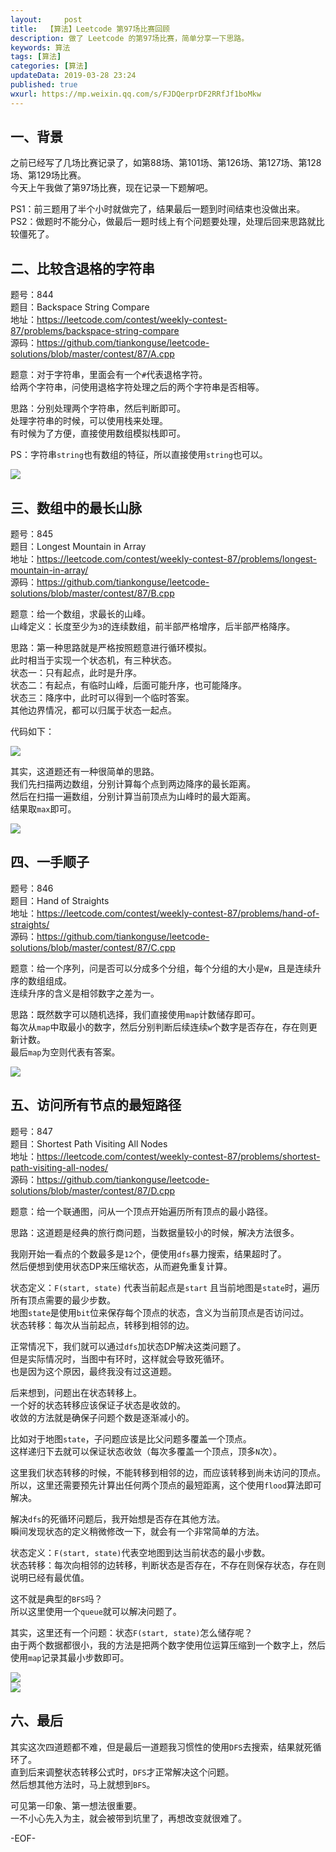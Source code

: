 ```yaml
---   
layout:     post  
title:  【算法】Leetcode 第97场比赛回顾  
description: 做了 Leetcode 的第97场比赛，简单分享一下思路。    
keywords: 算法  
tags: [算法]    
categories: [算法]  
updateData: 2019-03-28 23:24   
published: true 
wxurl: https://mp.weixin.qq.com/s/FJDQerprDF2RRfJf1boMkw  
---  
```



## 一、背景  


之前已经写了几场比赛记录了，如第88场、第101场、第126场、第127场、第128场、第129场比赛。  
今天上午我做了第97场比赛，现在记录一下题解吧。  


PS1：前三题用了半个小时就做完了，结果最后一题到时间结束也没做出来。  
PS2：做题时不能分心，做最后一题时线上有个问题要处理，处理后回来思路就比较僵死了。  


## 二、比较含退格的字符串  


题号：844  
题目：Backspace String Compare  
地址：https://leetcode.com/contest/weekly-contest-87/problems/backspace-string-compare  
源码：https://github.com/tiankonguse/leetcode-solutions/blob/master/contest/87/A.cpp  


题意：对于字符串，里面会有一个`#`代表退格字符。  
给两个字符串，问使用退格字符处理之后的两个字符串是否相等。  


思路：分别处理两个字符串，然后判断即可。  
处理字符串的时候，可以使用栈来处理。  
有时候为了方便，直接使用数组模拟栈即可。  

PS：字符串`string`也有数组的特征，所以直接使用`string`也可以。  


![](/images/2019/03/leetcode-97-001.png)  


## 三、数组中的最长山脉  


题号：845  
题目：Longest Mountain in Array  
地址：https://leetcode.com/contest/weekly-contest-87/problems/longest-mountain-in-array/  
源码：https://github.com/tiankonguse/leetcode-solutions/blob/master/contest/87/B.cpp  


题意：给一个数组，求最长的山峰。  
山峰定义：长度至少为`3`的连续数组，前半部严格增序，后半部严格降序。  


思路：第一种思路就是严格按照题意进行循环模拟。  
此时相当于实现一个状态机，有三种状态。  
状态一：只有起点，此时是升序。  
状态二：有起点，有临时山峰，后面可能升序，也可能降序。  
状态三：降序中，此时可以得到一个临时答案。  
其他边界情况，都可以归属于状态一起点。  


代码如下：  

![](/images/2019/03/leetcode-97-002.png)  


其实，这道题还有一种很简单的思路。  
我们先扫描两边数组，分别计算每个点到两边降序的最长距离。  
然后在扫描一遍数组，分别计算当前顶点为山峰时的最大距离。  
结果取`max`即可。  


![](/images/2019/03/leetcode-97-006.png)  


## 四、一手顺子  


题号：846  
题目：Hand of Straights  
地址：https://leetcode.com/contest/weekly-contest-87/problems/hand-of-straights/  
源码：https://github.com/tiankonguse/leetcode-solutions/blob/master/contest/87/C.cpp  


题意：给一个序列，问是否可以分成多个分组，每个分组的大小是`W`，且是连续升序的数组组成。  
连续升序的含义是相邻数字之差为一。  


思路：既然数字可以随机选择，我们直接使用`map`计数储存即可。  
每次从`map`中取最小的数字，然后分别判断后续连续`w`个数字是否存在，存在则更新计数。  
最后`map`为空则代表有答案。  


![](/images/2019/03/leetcode-97-003.png)  


## 五、访问所有节点的最短路径  


题号：847  
题目：Shortest Path Visiting All Nodes  
地址：https://leetcode.com/contest/weekly-contest-87/problems/shortest-path-visiting-all-nodes/  
源码：https://github.com/tiankonguse/leetcode-solutions/blob/master/contest/87/D.cpp  


题意：给一个联通图，问从一个顶点开始遍历所有顶点的最小路径。  


思路：这道题是经典的旅行商问题，当数据量较小的时候，解决方法很多。  


我刚开始一看点的个数最多是`12`个，便使用`dfs`暴力搜索，结果超时了。  
然后便想到使用状态DP来压缩状态，从而避免重复计算。  


状态定义：`F(start, state)` 代表当前起点是`start` 且当前地图是`state`时，遍历所有顶点需要的最少步数。  
地图`state`是使用`bit`位来保存每个顶点的状态，含义为当前顶点是否访问过。  
状态转移：每次从当前起点，转移到相邻的边。  


正常情况下，我们就可以通过`dfs`加状态DP解决这类问题了。  
但是实际情况时，当图中有环时，这样就会导致死循环。  
也是因为这个原因，最终我没有过这道题。  


后来想到，问题出在状态转移上。  
一个好的状态转移应该保证子状态是收敛的。  
收敛的方法就是确保子问题个数是逐渐减小的。  


比如对于地图`state`，子问题应该是比父问题多覆盖一个顶点。  
这样递归下去就可以保证状态收敛（每次多覆盖一个顶点，顶多`N`次）。  


这里我们状态转移的时候，不能转移到相邻的边，而应该转移到尚未访问的顶点。  
所以，这里还需要预先计算出任何两个顶点的最短距离，这个使用`flood`算法即可解决。  


解决`dfs`的死循环问题后，我开始想是否存在其他方法。  
瞬间发现状态的定义稍微修改一下，就会有一个非常简单的方法。  


状态定义：`F(start, state)`代表空地图到达当前状态的最小步数。  
状态转移：每次向相邻的边转移，判断状态是否存在，不存在则保存状态，存在则说明已经有最优值。  


这不就是典型的`BFS`吗？  
所以这里使用一个`queue`就可以解决问题了。  


其实，这里还有一个问题：状态`F(start, state)`怎么储存呢？  
由于两个数据都很小，我的方法是把两个数字使用位运算压缩到一个数字上，然后使用`map`记录其最小步数即可。  


![](/images/2019/03/leetcode-97-004.png)  
![](/images/2019/03/leetcode-97-005.png)  


## 六、最后  


其实这次四道题都不难，但是最后一道题我习惯性的使用`DFS`去搜索，结果就死循环了。  
直到后来调整状态转移公式时，`DFS`才正常解决这个问题。  
然后想其他方法时，马上就想到`BFS`。  


可见第一印象、第一想法很重要。  
一不小心先入为主，就会被带到坑里了，再想改变就很难了。  


-EOF-  


